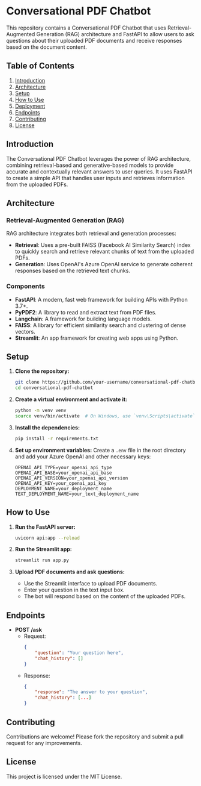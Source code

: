 # Conversational PDF Chatbot

This repository contains a Conversational PDF Chatbot that uses Retrieval-Augmented Generation (RAG) architecture and FastAPI to allow users to ask questions about their uploaded PDF documents and receive responses based on the document content.

## Table of Contents

1. [Introduction](#introduction)
2. [Architecture](#architecture)
3. [Setup](#setup)
4. [How to Use](#how-to-use)
5. [Deployment](#deployment)
6. [Endpoints](#endpoints)
7. [Contributing](#contributing)
8. [License](#license)

## Introduction

The Conversational PDF Chatbot leverages the power of RAG architecture, combining retrieval-based and generative-based models to provide accurate and contextually relevant answers to user queries. It uses FastAPI to create a simple API that handles user inputs and retrieves information from the uploaded PDFs.

## Architecture

### Retrieval-Augmented Generation (RAG)

RAG architecture integrates both retrieval and generation processes:

- **Retrieval**: Uses a pre-built FAISS (Facebook AI Similarity Search) index to quickly search and retrieve relevant chunks of text from the uploaded PDFs.
- **Generation**: Uses OpenAI's Azure OpenAI service to generate coherent responses based on the retrieved text chunks.

### Components

- **FastAPI**: A modern, fast web framework for building APIs with Python 3.7+.
- **PyPDF2**: A library to read and extract text from PDF files.
- **Langchain**: A framework for building language models.
- **FAISS**: A library for efficient similarity search and clustering of dense vectors.
- **Streamlit**: An app framework for creating web apps using Python.

## Setup

1. **Clone the repository:**
    ```sh
    git clone https://github.com/your-username/conversational-pdf-chatbot.git
    cd conversational-pdf-chatbot
    ```

2. **Create a virtual environment and activate it:**
    ```sh
    python -m venv venv
    source venv/bin/activate  # On Windows, use `venv\Scripts\activate`
    ```

3. **Install the dependencies:**
    ```sh
    pip install -r requirements.txt
    ```

4. **Set up environment variables:**
    Create a `.env` file in the root directory and add your Azure OpenAI and other necessary keys:
    ```env
    OPENAI_API_TYPE=your_openai_api_type
    OPENAI_API_BASE=your_openai_api_base
    OPENAI_API_VERSION=your_openai_api_version
    OPENAI_API_KEY=your_openai_api_key
    DEPLOYMENT_NAME=your_deployment_name
    TEXT_DEPLOYMENT_NAME=your_text_deployment_name
    ```

## How to Use

1. **Run the FastAPI server:**
    ```sh
    uvicorn api:app --reload
    ```

2. **Run the Streamlit app:**
    ```sh
    streamlit run app.py
    ```

3. **Upload PDF documents and ask questions:**
    - Use the Streamlit interface to upload PDF documents.
    - Enter your question in the text input box.
    - The bot will respond based on the content of the uploaded PDFs.




## Endpoints

- **POST /ask**
    - Request:
        ```json
        {
            "question": "Your question here",
            "chat_history": []
        }
        ```
    - Response:
        ```json
        {
            "response": "The answer to your question",
            "chat_history": [...]
        }
        ```

## Contributing

Contributions are welcome! Please fork the repository and submit a pull request for any improvements.

## License

This project is licensed under the MIT License.
